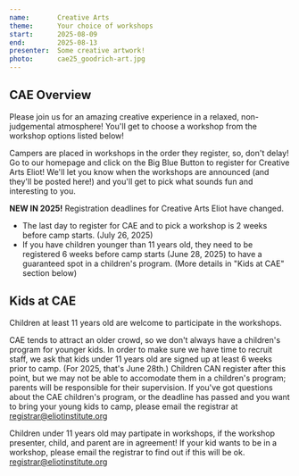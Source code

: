 ```yaml
---
name:       Creative Arts
theme:      Your choice of workshops
start:      2025-08-09
end:        2025-08-13
presenter:  Some creative artwork!
photo:      cae25_goodrich-art.jpg
---
```


## CAE Overview

Please join us for an amazing creative experience in a relaxed, 
non-judgemental atmosphere! You'll get to choose a workshop from 
the workshop options listed below!

Campers are placed in workshops in the order they register, so, 
don't delay! Go to our homepage and click on the Big Blue Button 
to register for Creative Arts Eliot! We'll let you know when 
the workshops are announced (and they'll be posted here!) and 
you'll get to pick what sounds fun and interesting to you.

**NEW IN 2025!** Registration deadlines for Creative Arts Eliot have changed.

- The last day to register for CAE and to pick a workshop is 2 weeks before camp starts. (July 26, 2025)
- If you have children younger than 11 years old, they need to be registered 6 weeks before camp starts (June 28, 2025) to have a guaranteed spot in a children's program. (More details in "Kids at CAE" section below)

## Kids at CAE

Children at least 11 years old are welcome to participate in the workshops.

CAE tends to attract an older crowd, so we don't always have a children's 
program for younger kids. In order to make sure we have time to recruit staff, 
we ask that kids under 11 years old are signed up at least 6 weeks prior to camp. 
(For 2025, that's June 28th.) Children CAN register after this point, 
but we may not be able to accomodate them in a children's program; parents 
will be responsible for their supervision. If you've got questions about 
the CAE children's program, or the deadline has passed and you want to 
bring your young kids to camp, please email the registrar at 
registrar@eliotinstitute.org

Children under 11 years old may partipate in workshops, if the workshop 
presenter, child, and parent are in agreement! If your kid wants to be 
in a workshop, please email the registrar to find out if this will be ok. 
registrar@eliotinstitute.org
